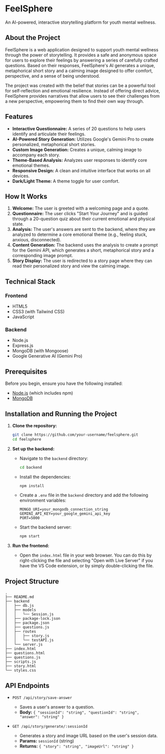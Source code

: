 # FeelSphere

An AI-powered, interactive storytelling platform for youth mental wellness.

## About the Project

FeelSphere is a web application designed to support youth mental wellness through the power of storytelling. It provides a safe and anonymous space for users to explore their feelings by answering a series of carefully crafted questions. Based on their responses, FeelSphere's AI generates a unique, metaphorical short story and a calming image designed to offer comfort, perspective, and a sense of being understood.

The project was created with the belief that stories can be a powerful tool for self-reflection and emotional resilience. Instead of offering direct advice, FeelSphere provides narratives that allow users to see their challenges from a new perspective, empowering them to find their own way through.

## Features

- **Interactive Questionnaire:** A series of 20 questions to help users identify and articulate their feelings.
- **AI-Powered Story Generation:** Utilizes Google's Gemini Pro to create personalized, metaphorical short stories.
- **Custom Image Generation:** Creates a unique, calming image to accompany each story.
- **Theme-Based Analysis:** Analyzes user responses to identify core emotional themes.
- **Responsive Design:** A clean and intuitive interface that works on all devices.
- **Dark/Light Theme:** A theme toggle for user comfort.

## How It Works

1.  **Welcome:** The user is greeted with a welcoming page and a quote.
2.  **Questionnaire:** The user clicks "Start Your Journey" and is guided through a 20-question quiz about their current emotional and physical state.
3.  **Analysis:** The user's answers are sent to the backend, where they are analyzed to determine a core emotional theme (e.g., feeling stuck, anxious, disconnected).
4.  **Content Generation:** The backend uses the analysis to create a prompt for the Gemini API, which generates a short, metaphorical story and a corresponding image prompt.
5.  **Story Display:** The user is redirected to a story page where they can read their personalized story and view the calming image.

## Technical Stack

### Frontend

- HTML5
- CSS3 (with Tailwind CSS)
- JavaScript

### Backend

- Node.js
- Express.js
- MongoDB (with Mongoose)
- Google Generative AI (Gemini Pro)

## Prerequisites

Before you begin, ensure you have the following installed:

- [Node.js](https://nodejs.org/en/) (which includes npm)
- [MongoDB](https://www.mongodb.com/try/download/community)

## Installation and Running the Project

1.  **Clone the repository:**
    ```bash
    git clone https://github.com/your-username/feelsphere.git
    cd feelsphere
    ```

2.  **Set up the backend:**
    - Navigate to the `backend` directory:
      ```bash
      cd backend
      ```
    - Install the dependencies:
      ```bash
      npm install
      ```
    - Create a `.env` file in the `backend` directory and add the following environment variables:
      ```
      MONGO_URI=your_mongodb_connection_string
      GEMINI_API_KEY=your_google_gemini_api_key
      PORT=5000
      ```
    - Start the backend server:
      ```bash
      npm start
      ```

3.  **Run the frontend:**
    - Open the `index.html` file in your web browser. You can do this by right-clicking the file and selecting "Open with Live Server" if you have the VS Code extension, or by simply double-clicking the file.

## Project Structure

```
.
├── README.md
├── backend
│   ├── db.js
│   ├── models
│   │   └── Session.js
│   ├── package-lock.json
│   ├── package.json
│   ├── questions.js
│   ├── routes
│   │   ├── story.js
│   │   └── testAPI.js
│   └── server.js
├── index.html
├── questions.html
├── questions.js
├── scripts.js
├── story.html
└── styles.css
```

## API Endpoints

- `POST /api/story/save-answer`
  - Saves a user's answer to a question.
  - **Body:** `{ "sessionId": "string", "questionId": "string", "answer": "string" }`

- `GET /api/story/generate/:sessionId`
  - Generates a story and image URL based on the user's session data.
  - **Params:** `sessionId` (string)
  - **Returns:** `{ "story": "string", "imageUrl": "string" }`
